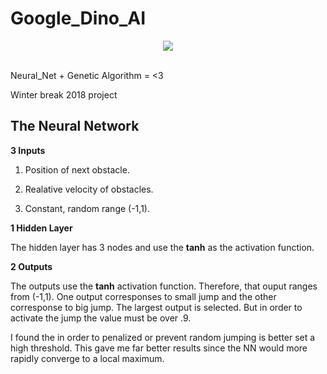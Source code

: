# Google_Dino_AI
<div align="center">
  <img src="https://github.com/lgonz041/Google_Dino_AI/blob/master/icon.png"><br><br>
</div>

Neural_Net + Genetic Algorithm = &lt;3 

Winter break 2018 project 

## The Neural Network 
**3 Inputs** 

1. Position of next obstacle. 

2. Realative velocity of obstacles.

3. Constant, random range (-1,1).

**1 Hidden Layer**

The hidden layer has 3 nodes and use the **tanh** as the activation function.

**2 Outputs** 

The outputs use the **tanh** activation function. Therefore, that ouput ranges from (-1,1).
One output corresponses to small jump and the other corresponse to big jump. The largest output is selected. But in order to activate the jump the value must be over .9. 

I found the in order to penalized or prevent random jumping is better set a high threshold. This gave me far better results since the NN would more rapidly converge to a local maximum. 
